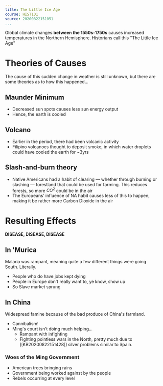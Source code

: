 ```yaml
---
title: The Little Ice Age
course: HIST101
source: 20200822151051
...
```


Global climate changes **between the 1550s-1750s** causes increased temperatures in the Northern Hemisphere. Historians call this "The Little Ice Age"

# Theories of Causes
The cause of this sudden change in weather is still unknown, but there are some theories as to how this happened…

## Maunder Minimum
* Decreased sun spots causes less sun energy output
* Hence, the earth is cooled

## Volcano
* Earlier in the period, there had been volcanic activity
* Filipino volcanoes thought to deposit smoke, in which water droplets could have cooled the earth for ~3yrs

## Slash-and-burn theory
* Native Americans had a habit of clearing — whether through burning or slashing — forestland that could be used for farming. This reduces forests, so more $CO^2$ could be in the air
* The Europeans' influence of NA habit causes less of this to happen, making it be rather more Carbon Dioxide in the air

# Resulting Effects
**DISEASE, DISEASE, DISEASE**

## In 'Murica

Malaria was rampant, meaning quite a few different things were going South. Literally.

* People who do have jobs kept dying 
* People in Europe don't really want to, ye know, show up
* So Slave market sprung 

## In China

Widespread famine because of the bad produce of China's farmland. 

* Cannibalism!
* Ming's court isn't doing much helping…
    * Rampant with infighting
    * Fighting pointless wars in the North, pretty much due to [[KB20200822151428]] silver problems similar to Spain.

### Woes of the Ming Government
* American trees bringing rains
* Government being worked against by the people
* Rebels occurring at every level